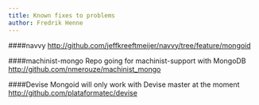 ```yaml
---
title: Known fixes to problems
author: Fredrik Henne
---
```

####navvy
    http://github.com/jeffkreeftmeijer/navvy/tree/feature/mongoid

####machinist-mongo
Repo going for machinist-support with MongoDB
    http://github.com/nmerouze/machinist_mongo

####Devise
Mongoid will only work with Devise master at the moment
    http://github.com/plataformatec/devise

